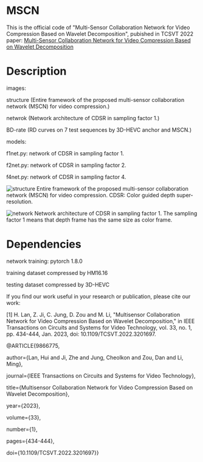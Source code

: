 # MSCN

This is the official code of "Multi-Sensor Collaboration Network for Video Compression Based on Wavelet Decomposition", pubished in TCSVT 2022
paper: [Multi-Sensor Collaboration Network for Video Compression Based on Wavelet Decomposition](https://ieeexplore.ieee.org/document/9866775)

# Description

images: 

structure (Entire framework of the proposed multi-sensor collaboration network (MSCN) for video compression.)

netwrok (Network architecture of CDSR in sampling factor 1.)     

BD-rate (RD curves on 7 test sequences by 3D-HEVC anchor and MSCN.)

models:

f1net.py: network of CDSR in sampling factor 1.

f2net.py: network of CDSR in sampling factor 2.

f4net.py: network of CDSR in sampling factor 4.

![structure](https://user-images.githubusercontent.com/55533905/226543568-f8f0dfc5-839b-4e56-abc6-1ba1b711dfd3.png)
Entire framework of the proposed multi-sensor collaboration network (MSCN) for video compression. CDSR: Color guided depth super-resolution.

![network](https://user-images.githubusercontent.com/55533905/226543635-d3e3a8ad-c706-424e-9506-2662719ef2f6.png)
 Network architecture of CDSR in sampling factor 1. The sampling factor 1 means that depth frame has the same size as color frame.
 
# Dependencies

network training: pytorch 1.8.0

training dataset compressed by HM16.16

testing dataset compressed by 3D-HEVC


If you find our work useful in your research or publication, please cite our work:

[1] H. Lan, Z. Ji, C. Jung, D. Zou and M. Li, "Multisensor Collaboration Network for Video Compression Based on Wavelet Decomposition," in IEEE Transactions on Circuits and Systems for Video Technology, vol. 33, no. 1, pp. 434-444, Jan. 2023, doi: 10.1109/TCSVT.2022.3201697.


@ARTICLE{9866775,

  author={Lan, Hui and Ji, Zhe and Jung, Cheolkon and Zou, Dan and Li, Ming},
  
  journal={IEEE Transactions on Circuits and Systems for Video Technology}, 
  
  title={Multisensor Collaboration Network for Video Compression Based on Wavelet Decomposition}, 
  
  year={2023},
  
  volume={33},
  
  number={1},
  
  pages={434-444},
  
  doi={10.1109/TCSVT.2022.3201697}}
